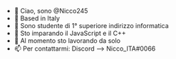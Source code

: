 - 👋 Ciao, sono @Nicco245
- 📍  Based in Italy
- 👀 Sono studente di 1° superiore indirizzo informatica
- 🌱 Sto imparando il JavaScript e il C++
- 💞️ Al momento sto lavorando da solo
- 📫 Per contattarmi: Discord --> Nicco_ITA#0066

<!---
Nicco245/Nicco245 is a ✨ special ✨ repository because its `README.md` (this file) appears on your GitHub profile.
You can click the Preview link to take a look at your changes.
--->
